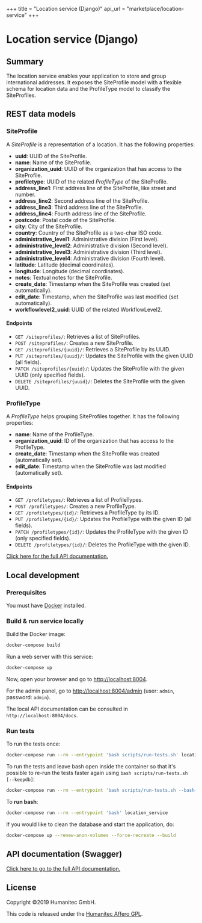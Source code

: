 +++
title = "Location service (Django)"
api_url = "marketplace/location-service"
+++

# Location service (Django)

## Summary

The location service enables your application to store and group international addresses.
It exposes the SiteProfile model with a flexible schema for location data and the ProfileType model to 
classify the SiteProfiles.

## REST data models

### SiteProfile

A _SiteProfile_ is a representation of a location. It has the following properties:

- **uuid**: UUID of the SiteProfile.
- **name**: Name of the SiteProfile.
- **organization_uuid**: UUID of the organization that has access to the SiteProfile.
- **profiletype**: UUID of the related _ProfileType_ of the SiteProfile.
- **address_line1**: First address line of the SiteProfile, like street and number.
- **address_line2**: Second address line of the SiteProfile.
- **address_line3**: Third address line of the SiteProfile.
- **address_line4**: Fourth address line of the SiteProfile.
- **postcode**: Postal code of the SiteProfile.
- **city**: City of the SiteProfile.
- **country**: Country of the SiteProfile as a two-char ISO code.
- **administrative_level1**: Administrative division (First level).
- **administrative_level2**: Administrative division (Second level).
- **administrative_level3**: Administrative division (Third level).
- **administrative_level4**: Administrative division (Fourth level).
- **latitude**: Latitude (decimal coordinates).
- **longitude**: Longitude (decimal coordinates).
- **notes**: Textual notes for the SiteProfile.
- **create_date**: Timestamp when the SiteProfile was created (set automatically).
- **edit_date**: Timestamp, when the SiteProfile was last modified (set automatically).
- **workflowlevel2_uuid**: UUID of the related WorkflowLevel2.

#### Endpoints

-  `GET /siteprofiles/`: Retrieves a list of SiteProfiles.
-  `POST /siteprofiles/`: Creates a new SiteProfile.
-  `GET /siteprofiles/{uuid}/`: Retrieves a SiteProfile by its UUID.
-  `PUT /siteprofiles/{uuid}/`: Updates the SiteProfile with the given UUID (all fields).
-  `PATCH /siteprofiles/{uuid}/`: Updates the SiteProfile with the given UUID (only specified fields).
-  `DELETE /siteprofiles/{uuid}/`: Deletes the SiteProfile with the given UUID.

### ProfileType

A _ProfileType_ helps grouping SiteProfiles together. It has the following properties:

- **name**: Name of the ProfileType.
- **organization_uuid**: ID of the organization that has access to the ProfileType.
- **create_date**: Timestamp when the SiteProfile was created (automatically set).
- **edit_date**: Timestamp when the SiteProfile was last modified (automatically set).

#### Endpoints

-  `GET /profiletypes/`: Retrieves a list of ProfileTypes.
-  `POST /profiletypes/`: Creates a new ProfileType.
-  `GET /profiletypes/{id}/`: Retrieves a ProfileType by its ID.
-  `PUT /profiletypes/{id}/`: Updates the ProfileType with the given ID (all fields).
-  `PATCH /profiletypes/{id}/`: Updates the ProfileType with the given ID (only specified fields).
-  `DELETE /profiletypes/{id}/`: Deletes the ProfileType with the given ID.


[Click here for the full API documentation.](https://docs.walhall.io/api/marketplace/location-service)


## Local development

### Prerequisites

You must have [Docker](https://www.docker.com/) installed.

### Build & run service locally

Build the Docker image:

```bash
docker-compose build
```

Run a web server with this service:

```bash
docker-compose up
```

Now, open your browser and go to [http://localhost:8004](http://localhost:8004).

For the admin panel, go to [http://localhost:8004/admin](http://localhost:8004/admin)
(user: `admin`, password: `admin`).

The local API documentation can be consulted in `http://localhost:8004/docs`.

### Run tests

To run the tests once:

```bash
docker-compose run --rm --entrypoint 'bash scripts/run-tests.sh' location_service
```

To run the tests and leave bash open inside the container so that it's possible to
re-run the tests faster again using `bash scripts/run-tests.sh [--keepdb]`:

```bash
docker-compose run --rm --entrypoint 'bash scripts/run-tests.sh --bash-on-finish' location_service
```

To **run bash**:

```bash
docker-compose run --rm --entrypoint 'bash' location_service
```

If you would like to clean the database and start the application, do:

```bash
docker-compose up --renew-anon-volumes --force-recreate --build
```

## API documentation (Swagger)

[Click here to go to the full API documentation.](https://docs.walhall.io/api/marketplace/location-service)

## License

Copyright &#169;2019 Humanitec GmbH.

This code is released under the [Humanitec Affero GPL](LICENSE).
